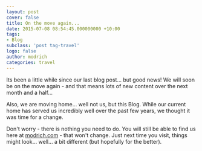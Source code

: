 ```yaml
---
layout: post
cover: false
title: On the move again...
date: 2015-07-08 08:54:45.000000000 +10:00
tags: 
- Blog
subclass: 'post tag-travel'
logo: false
author: modrich
categories: travel
---
```

Its been a little while since our last blog post... but good news! We will soon be on the move again - and that means lots of new content over the next month and a half...

Also, we are moving home... well not us, but this Blog.  While our current home has served us incredibly well over the past few years, we thought it was time for a change.

Don't worry - there is nothing you need to do. You will still be able to find us here at [modrich.com](http://modrich.com) - that won't change.  Just next time you visit, things might look... well... a bit different (but hopefully for the better).

